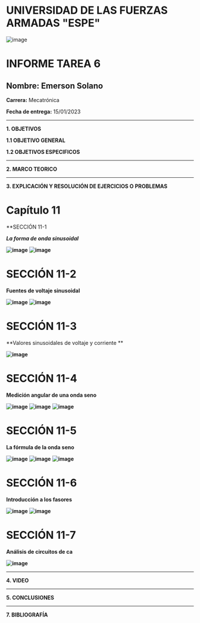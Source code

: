 # UNIVERSIDAD DE LAS FUERZAS ARMADAS "ESPE"
![image](https://user-images.githubusercontent.com/116772918/200762591-a164d8db-c02e-4269-8bb4-0bc4c810d79f.png)

# INFORME TAREA 6

**Nombre:** Emerson Solano
-
**Carrera:** Mecatrónica

**Fecha de entrega:** 15/01/2023

--------------------------------------------------------------------------------------------------------------------------------------------------------------------------------------------------------------------------------------------------------------------
**1. OBJETIVOS**

**1.1  OBJETIVO GENERAL**


**1.2  OBJETIVOS ESPECIFICOS**

--------------------------------------------------------------------------------------------------------------------------------------------------------------------------------------------------------------------------------------------------------------------

**2. MARCO TEORICO**

--------------------------------------------------------------------------------------------------------------------------------------------------------------------------------------------------------------------------------------------------------------------

**3. EXPLICACIÓN Y RESOLUCIÓN DE EJERCICIOS O PROBLEMAS**

# Capítulo 11

**SECCIÓN 11-1

***La forma de onda sinusoidal***

**![image](https://user-images.githubusercontent.com/116835707/212208815-d0615e7f-1915-44eb-9dc6-97b5c4f3312b.png)**
**![image](https://user-images.githubusercontent.com/116835707/212208906-d97ae612-5916-4693-bccb-add01ec4e9eb.png)**

# SECCIÓN 11-2

**Fuentes de voltaje sinusoidal**

**![image](https://user-images.githubusercontent.com/116835707/212209190-c00bf745-7121-487d-85ea-be3309c718dc.png)**
**![image](https://user-images.githubusercontent.com/116835707/212209279-e0eb0e72-8d3f-4015-9152-652bcd3cc825.png)**

# SECCIÓN 11-3

**Valores sinusoidales de voltaje y corriente **

**![image](https://user-images.githubusercontent.com/116835707/212209623-f815d6e2-a2d1-4b7e-acdd-5d6535cb0beb.png)**

# SECCIÓN 11-4

**Medición angular de una onda seno**

**![image](https://user-images.githubusercontent.com/116835707/212209703-78a77839-9c9c-4662-ae48-71a52f3bfdac.png)**
**![image](https://user-images.githubusercontent.com/116835707/212209940-f9dbde82-a133-4b97-b822-8669f882f89e.png)**
**![image](https://user-images.githubusercontent.com/116835707/212210026-13ef9796-46a6-494e-9735-cdf85fdb5d94.png)**

# SECCIÓN 11-5

**La fórmula de la onda seno**

**![image](https://user-images.githubusercontent.com/116835707/212210238-3445729d-80a6-4806-84f4-5389695baae4.png)**
**![image](https://user-images.githubusercontent.com/116835707/212210319-67606908-a922-4663-8df3-7d05ae097aab.png)**
**![image](https://user-images.githubusercontent.com/116835707/212210401-4ac08be8-1fb5-4c9f-8ecc-3ba80f00018c.png)**

# SECCIÓN 11-6

**Introducción a los fasores**

**![image](https://user-images.githubusercontent.com/116835707/212210589-9d3e55a4-adfa-4cbf-b735-f823296d935e.png)**
**![image](https://user-images.githubusercontent.com/116835707/212210705-4d7e5cc0-2a39-49f9-be10-eca8f4de163f.png)**

# SECCIÓN 11-7

**Análisis de circuitos de ca**

**![image](https://user-images.githubusercontent.com/116835707/212210868-3199cf7f-c66a-457a-88da-1cb4c2f0c95f.png)**













--------------------------------------------------------------------------------------------------------------------------------------------------------------------------------------------------------------------------------------------------------------------

**4. VIDEO**

--------------------------------------------------------------------------------------------------------------------------------------------------------------------------------------------------------------------------------------------------------------------

**5. CONCLUSIONES**

--------------------------------------------------------------------------------------------------------------------------------------------------------------------------------------------------------------------------------------------------------------------

**7. BIBLIOGRAFÍA**
